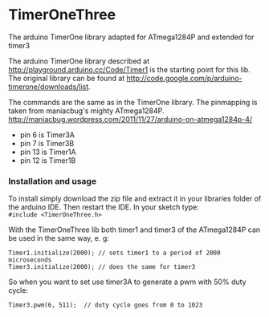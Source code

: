 TimerOneThree
=============

The arduino TimerOne library adapted for ATmega1284P and extended for timer3

The arduino TimerOne library described at http://playground.arduino.cc/Code/Timer1 is the starting point for this lib. The original library can be found at http://code.google.com/p/arduino-timerone/downloads/list.

The commands are the same as in the TimerOne library. The pinmapping is taken from maniacbug's mighty ATmega1284P. http://maniacbug.wordpress.com/2011/11/27/arduino-on-atmega1284p-4/
* pin 6 is Timer3A
* pin 7 is Timer3B
* pin 13 is Timer1A
* pin 12 is Timer1B

### Installation and usage

To install simply download the zip file and extract it in your libraries folder of the arduino IDE. Then restart the IDE. In your sketch type:  
`#include <TimerOneThree.h>`

With the TimerOneThree lib both timer1 and timer3 of the ATmega1284P can be used in the same way, e. g:

`Timer1.initialize(2000); // sets timer1 to a period of 2000 microseconds`  
`Timer3.initialize(2000); // does the same for timer3`

So when you want to set use timer3A to generate a pwm with 50% duty cycle:

`Timer3.pwm(6, 511);  // duty cycle goes from 0 to 1023`
